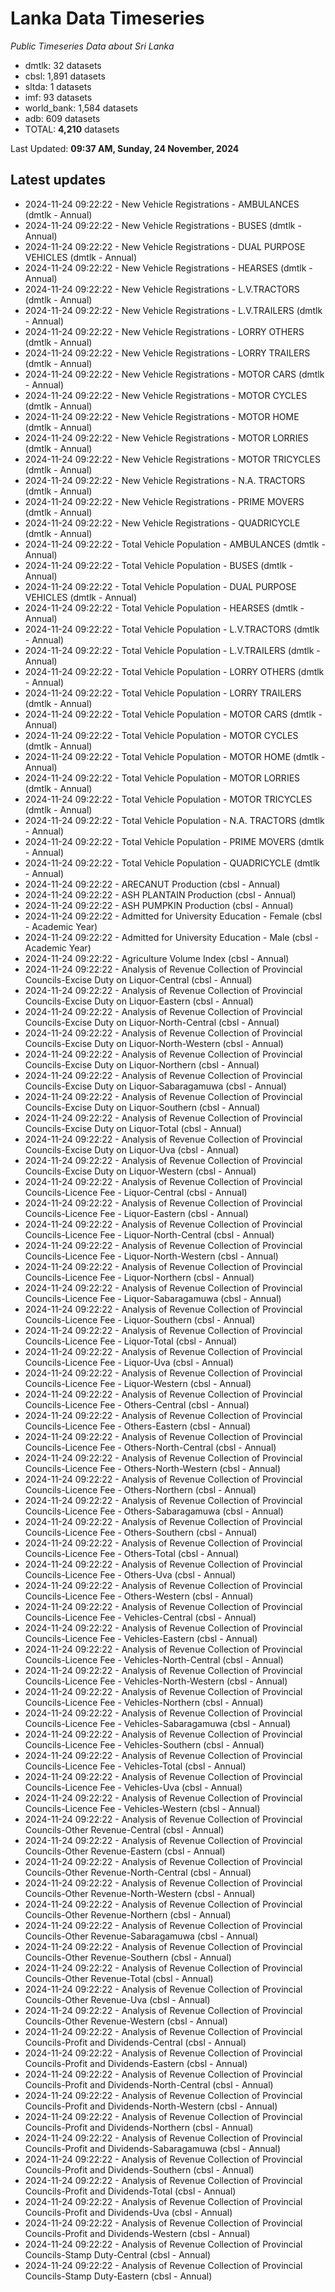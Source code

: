 # Lanka Data Timeseries
*Public Timeseries Data about Sri Lanka*

* dmtlk: 32 datasets
* cbsl: 1,891 datasets
* sltda: 1 datasets
* imf: 93 datasets
* world_bank: 1,584 datasets
* adb: 609 datasets
* TOTAL: **4,210** datasets

Last Updated: **09:37 AM, Sunday, 24 November, 2024**

## Latest updates

* 2024-11-24 09:22:22 - New Vehicle Registrations - AMBULANCES (dmtlk - Annual)
* 2024-11-24 09:22:22 - New Vehicle Registrations - BUSES (dmtlk - Annual)
* 2024-11-24 09:22:22 - New Vehicle Registrations - DUAL PURPOSE VEHICLES (dmtlk - Annual)
* 2024-11-24 09:22:22 - New Vehicle Registrations - HEARSES (dmtlk - Annual)
* 2024-11-24 09:22:22 - New Vehicle Registrations - L.V.TRACTORS (dmtlk - Annual)
* 2024-11-24 09:22:22 - New Vehicle Registrations - L.V.TRAILERS (dmtlk - Annual)
* 2024-11-24 09:22:22 - New Vehicle Registrations - LORRY OTHERS (dmtlk - Annual)
* 2024-11-24 09:22:22 - New Vehicle Registrations - LORRY TRAILERS (dmtlk - Annual)
* 2024-11-24 09:22:22 - New Vehicle Registrations - MOTOR CARS (dmtlk - Annual)
* 2024-11-24 09:22:22 - New Vehicle Registrations - MOTOR CYCLES (dmtlk - Annual)
* 2024-11-24 09:22:22 - New Vehicle Registrations - MOTOR HOME (dmtlk - Annual)
* 2024-11-24 09:22:22 - New Vehicle Registrations - MOTOR LORRIES (dmtlk - Annual)
* 2024-11-24 09:22:22 - New Vehicle Registrations - MOTOR TRICYCLES (dmtlk - Annual)
* 2024-11-24 09:22:22 - New Vehicle Registrations - N.A. TRACTORS (dmtlk - Annual)
* 2024-11-24 09:22:22 - New Vehicle Registrations - PRIME MOVERS (dmtlk - Annual)
* 2024-11-24 09:22:22 - New Vehicle Registrations - QUADRICYCLE (dmtlk - Annual)
* 2024-11-24 09:22:22 - Total Vehicle Population - AMBULANCES (dmtlk - Annual)
* 2024-11-24 09:22:22 - Total Vehicle Population - BUSES (dmtlk - Annual)
* 2024-11-24 09:22:22 - Total Vehicle Population - DUAL PURPOSE VEHICLES (dmtlk - Annual)
* 2024-11-24 09:22:22 - Total Vehicle Population - HEARSES (dmtlk - Annual)
* 2024-11-24 09:22:22 - Total Vehicle Population - L.V.TRACTORS (dmtlk - Annual)
* 2024-11-24 09:22:22 - Total Vehicle Population - L.V.TRAILERS (dmtlk - Annual)
* 2024-11-24 09:22:22 - Total Vehicle Population - LORRY OTHERS (dmtlk - Annual)
* 2024-11-24 09:22:22 - Total Vehicle Population - LORRY TRAILERS (dmtlk - Annual)
* 2024-11-24 09:22:22 - Total Vehicle Population - MOTOR CARS (dmtlk - Annual)
* 2024-11-24 09:22:22 - Total Vehicle Population - MOTOR CYCLES (dmtlk - Annual)
* 2024-11-24 09:22:22 - Total Vehicle Population - MOTOR HOME (dmtlk - Annual)
* 2024-11-24 09:22:22 - Total Vehicle Population - MOTOR LORRIES (dmtlk - Annual)
* 2024-11-24 09:22:22 - Total Vehicle Population - MOTOR TRICYCLES (dmtlk - Annual)
* 2024-11-24 09:22:22 - Total Vehicle Population - N.A. TRACTORS (dmtlk - Annual)
* 2024-11-24 09:22:22 - Total Vehicle Population - PRIME MOVERS (dmtlk - Annual)
* 2024-11-24 09:22:22 - Total Vehicle Population - QUADRICYCLE (dmtlk - Annual)
* 2024-11-24 09:22:22 - ARECANUT Production (cbsl - Annual)
* 2024-11-24 09:22:22 - ASH PLANTAIN Production (cbsl - Annual)
* 2024-11-24 09:22:22 - ASH PUMPKIN Production (cbsl - Annual)
* 2024-11-24 09:22:22 - Admitted for University Education - Female (cbsl - Academic Year)
* 2024-11-24 09:22:22 - Admitted for University Education - Male (cbsl - Academic Year)
* 2024-11-24 09:22:22 - Agriculture Volume Index (cbsl - Annual)
* 2024-11-24 09:22:22 - Analysis of Revenue Collection of Provincial Councils-Excise Duty on Liquor-Central (cbsl - Annual)
* 2024-11-24 09:22:22 - Analysis of Revenue Collection of Provincial Councils-Excise Duty on Liquor-Eastern (cbsl - Annual)
* 2024-11-24 09:22:22 - Analysis of Revenue Collection of Provincial Councils-Excise Duty on Liquor-North-Central (cbsl - Annual)
* 2024-11-24 09:22:22 - Analysis of Revenue Collection of Provincial Councils-Excise Duty on Liquor-North-Western (cbsl - Annual)
* 2024-11-24 09:22:22 - Analysis of Revenue Collection of Provincial Councils-Excise Duty on Liquor-Northern (cbsl - Annual)
* 2024-11-24 09:22:22 - Analysis of Revenue Collection of Provincial Councils-Excise Duty on Liquor-Sabaragamuwa (cbsl - Annual)
* 2024-11-24 09:22:22 - Analysis of Revenue Collection of Provincial Councils-Excise Duty on Liquor-Southern (cbsl - Annual)
* 2024-11-24 09:22:22 - Analysis of Revenue Collection of Provincial Councils-Excise Duty on Liquor-Total (cbsl - Annual)
* 2024-11-24 09:22:22 - Analysis of Revenue Collection of Provincial Councils-Excise Duty on Liquor-Uva (cbsl - Annual)
* 2024-11-24 09:22:22 - Analysis of Revenue Collection of Provincial Councils-Excise Duty on Liquor-Western (cbsl - Annual)
* 2024-11-24 09:22:22 - Analysis of Revenue Collection of Provincial Councils-Licence Fee - Liquor-Central (cbsl - Annual)
* 2024-11-24 09:22:22 - Analysis of Revenue Collection of Provincial Councils-Licence Fee - Liquor-Eastern (cbsl - Annual)
* 2024-11-24 09:22:22 - Analysis of Revenue Collection of Provincial Councils-Licence Fee - Liquor-North-Central (cbsl - Annual)
* 2024-11-24 09:22:22 - Analysis of Revenue Collection of Provincial Councils-Licence Fee - Liquor-North-Western (cbsl - Annual)
* 2024-11-24 09:22:22 - Analysis of Revenue Collection of Provincial Councils-Licence Fee - Liquor-Northern (cbsl - Annual)
* 2024-11-24 09:22:22 - Analysis of Revenue Collection of Provincial Councils-Licence Fee - Liquor-Sabaragamuwa (cbsl - Annual)
* 2024-11-24 09:22:22 - Analysis of Revenue Collection of Provincial Councils-Licence Fee - Liquor-Southern (cbsl - Annual)
* 2024-11-24 09:22:22 - Analysis of Revenue Collection of Provincial Councils-Licence Fee - Liquor-Total (cbsl - Annual)
* 2024-11-24 09:22:22 - Analysis of Revenue Collection of Provincial Councils-Licence Fee - Liquor-Uva (cbsl - Annual)
* 2024-11-24 09:22:22 - Analysis of Revenue Collection of Provincial Councils-Licence Fee - Liquor-Western (cbsl - Annual)
* 2024-11-24 09:22:22 - Analysis of Revenue Collection of Provincial Councils-Licence Fee - Others-Central (cbsl - Annual)
* 2024-11-24 09:22:22 - Analysis of Revenue Collection of Provincial Councils-Licence Fee - Others-Eastern (cbsl - Annual)
* 2024-11-24 09:22:22 - Analysis of Revenue Collection of Provincial Councils-Licence Fee - Others-North-Central (cbsl - Annual)
* 2024-11-24 09:22:22 - Analysis of Revenue Collection of Provincial Councils-Licence Fee - Others-North-Western (cbsl - Annual)
* 2024-11-24 09:22:22 - Analysis of Revenue Collection of Provincial Councils-Licence Fee - Others-Northern (cbsl - Annual)
* 2024-11-24 09:22:22 - Analysis of Revenue Collection of Provincial Councils-Licence Fee - Others-Sabaragamuwa (cbsl - Annual)
* 2024-11-24 09:22:22 - Analysis of Revenue Collection of Provincial Councils-Licence Fee - Others-Southern (cbsl - Annual)
* 2024-11-24 09:22:22 - Analysis of Revenue Collection of Provincial Councils-Licence Fee - Others-Total (cbsl - Annual)
* 2024-11-24 09:22:22 - Analysis of Revenue Collection of Provincial Councils-Licence Fee - Others-Uva (cbsl - Annual)
* 2024-11-24 09:22:22 - Analysis of Revenue Collection of Provincial Councils-Licence Fee - Others-Western (cbsl - Annual)
* 2024-11-24 09:22:22 - Analysis of Revenue Collection of Provincial Councils-Licence Fee - Vehicles-Central (cbsl - Annual)
* 2024-11-24 09:22:22 - Analysis of Revenue Collection of Provincial Councils-Licence Fee - Vehicles-Eastern (cbsl - Annual)
* 2024-11-24 09:22:22 - Analysis of Revenue Collection of Provincial Councils-Licence Fee - Vehicles-North-Central (cbsl - Annual)
* 2024-11-24 09:22:22 - Analysis of Revenue Collection of Provincial Councils-Licence Fee - Vehicles-North-Western (cbsl - Annual)
* 2024-11-24 09:22:22 - Analysis of Revenue Collection of Provincial Councils-Licence Fee - Vehicles-Northern (cbsl - Annual)
* 2024-11-24 09:22:22 - Analysis of Revenue Collection of Provincial Councils-Licence Fee - Vehicles-Sabaragamuwa (cbsl - Annual)
* 2024-11-24 09:22:22 - Analysis of Revenue Collection of Provincial Councils-Licence Fee - Vehicles-Southern (cbsl - Annual)
* 2024-11-24 09:22:22 - Analysis of Revenue Collection of Provincial Councils-Licence Fee - Vehicles-Total (cbsl - Annual)
* 2024-11-24 09:22:22 - Analysis of Revenue Collection of Provincial Councils-Licence Fee - Vehicles-Uva (cbsl - Annual)
* 2024-11-24 09:22:22 - Analysis of Revenue Collection of Provincial Councils-Licence Fee - Vehicles-Western (cbsl - Annual)
* 2024-11-24 09:22:22 - Analysis of Revenue Collection of Provincial Councils-Other Revenue-Central (cbsl - Annual)
* 2024-11-24 09:22:22 - Analysis of Revenue Collection of Provincial Councils-Other Revenue-Eastern (cbsl - Annual)
* 2024-11-24 09:22:22 - Analysis of Revenue Collection of Provincial Councils-Other Revenue-North-Central (cbsl - Annual)
* 2024-11-24 09:22:22 - Analysis of Revenue Collection of Provincial Councils-Other Revenue-North-Western (cbsl - Annual)
* 2024-11-24 09:22:22 - Analysis of Revenue Collection of Provincial Councils-Other Revenue-Northern (cbsl - Annual)
* 2024-11-24 09:22:22 - Analysis of Revenue Collection of Provincial Councils-Other Revenue-Sabaragamuwa (cbsl - Annual)
* 2024-11-24 09:22:22 - Analysis of Revenue Collection of Provincial Councils-Other Revenue-Southern (cbsl - Annual)
* 2024-11-24 09:22:22 - Analysis of Revenue Collection of Provincial Councils-Other Revenue-Total (cbsl - Annual)
* 2024-11-24 09:22:22 - Analysis of Revenue Collection of Provincial Councils-Other Revenue-Uva (cbsl - Annual)
* 2024-11-24 09:22:22 - Analysis of Revenue Collection of Provincial Councils-Other Revenue-Western (cbsl - Annual)
* 2024-11-24 09:22:22 - Analysis of Revenue Collection of Provincial Councils-Profit and Dividends-Central (cbsl - Annual)
* 2024-11-24 09:22:22 - Analysis of Revenue Collection of Provincial Councils-Profit and Dividends-Eastern (cbsl - Annual)
* 2024-11-24 09:22:22 - Analysis of Revenue Collection of Provincial Councils-Profit and Dividends-North-Central (cbsl - Annual)
* 2024-11-24 09:22:22 - Analysis of Revenue Collection of Provincial Councils-Profit and Dividends-North-Western (cbsl - Annual)
* 2024-11-24 09:22:22 - Analysis of Revenue Collection of Provincial Councils-Profit and Dividends-Northern (cbsl - Annual)
* 2024-11-24 09:22:22 - Analysis of Revenue Collection of Provincial Councils-Profit and Dividends-Sabaragamuwa (cbsl - Annual)
* 2024-11-24 09:22:22 - Analysis of Revenue Collection of Provincial Councils-Profit and Dividends-Southern (cbsl - Annual)
* 2024-11-24 09:22:22 - Analysis of Revenue Collection of Provincial Councils-Profit and Dividends-Total (cbsl - Annual)
* 2024-11-24 09:22:22 - Analysis of Revenue Collection of Provincial Councils-Profit and Dividends-Uva (cbsl - Annual)
* 2024-11-24 09:22:22 - Analysis of Revenue Collection of Provincial Councils-Profit and Dividends-Western (cbsl - Annual)
* 2024-11-24 09:22:22 - Analysis of Revenue Collection of Provincial Councils-Stamp Duty-Central (cbsl - Annual)
* 2024-11-24 09:22:22 - Analysis of Revenue Collection of Provincial Councils-Stamp Duty-Eastern (cbsl - Annual)